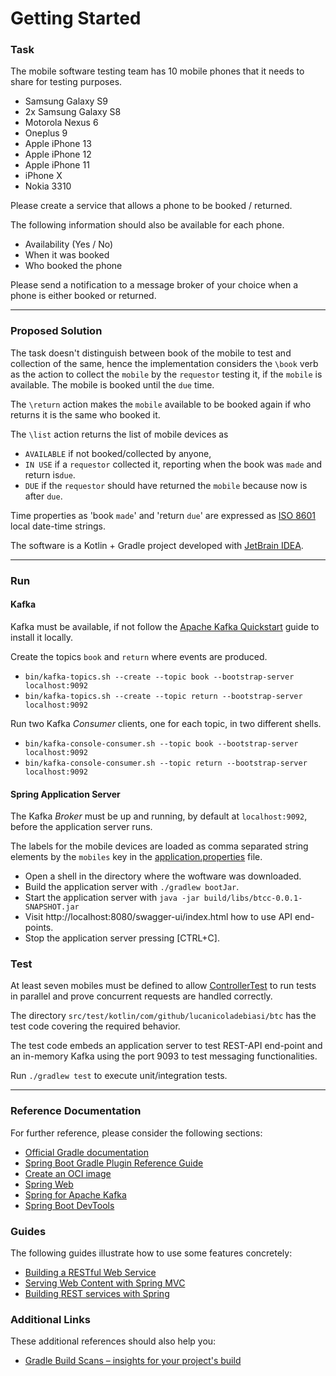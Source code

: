 # Getting Started

### Task
The mobile software testing team has 10 mobile phones that it needs to share for testing
purposes.
- Samsung Galaxy S9
- 2x Samsung Galaxy S8
- Motorola Nexus 6
- Oneplus 9
- Apple iPhone 13
- Apple iPhone 12
- Apple iPhone 11
- iPhone X
- Nokia 3310 

Please create a service that allows a phone to be booked / returned.

The following information should also be available for each phone.
- Availability (Yes / No)
- When it was booked
- Who booked the phone
  
Please send a notification to a message broker of your choice when a phone is either booked or returned.

---

### Proposed Solution

The task doesn't distinguish between book of the mobile to test and collection of the same,
hence the implementation considers the `\book` verb as the action to collect the `mobile`
by the `requestor` testing it, if the `mobile` is available. 
The mobile is booked until the `due` time. 

The `\return` action makes the `mobile` available to be booked again if who returns
it is the same who booked it.

The `\list` action returns the list of mobile devices as
* `AVAILABLE` if not booked/collected by anyone,
* `IN USE` if a `requestor` collected it, reporting when the book was `made` and return is`due`.
* `DUE` if the `requestor` should have returned the `mobile` because now is after `due`.

Time properties as 'book `made`' and 'return `due`' are expressed as
[ISO 8601](https://en.wikipedia.org/wiki/ISO_8601) local date-time strings.

The software is a Kotlin + Gradle project developed with [JetBrain IDEA](https://www.jetbrains.com/idea/).

---

### Run

#### Kafka

Kafka must be available, if not follow the
[Apache Kafka Quickstart](https://kafka.apache.org/quickstart) guide to install it locally.

Create the topics `book` and `return` where events are produced.

* `bin/kafka-topics.sh --create --topic book --bootstrap-server localhost:9092`
* `bin/kafka-topics.sh --create --topic return --bootstrap-server localhost:9092`

Run two Kafka *Consumer* clients, one for each topic, in two different shells.

* `bin/kafka-console-consumer.sh --topic book --bootstrap-server localhost:9092`
* `bin/kafka-console-consumer.sh --topic return --bootstrap-server localhost:9092`

#### Spring Application Server

The Kafka *Broker* must be up and running, by default at `localhost:9092`, before the application server runs. 

The labels for the mobile devices are loaded as comma separated string elements by the `mobiles`
key in the [application.properties](./src/main/resources/application.properties) file.

* Open a shell in the directory where the woftware was downloaded. 
* Build the application server with `./gradlew bootJar`.
* Start the application server with `java -jar build/libs/btcc-0.0.1-SNAPSHOT.jar`
* Visit http://localhost:8080/swagger-ui/index.html how to use API end-points.
* Stop the application server pressing [CTRL+C].

### Test

At least seven mobiles must be defined to allow
[ControllerTest](./src/test/kotlin/com/github/lucanicoladebiasi/btcc/ControllerTest.kt)
to run tests in parallel and prove concurrent requests are handled correctly.

The directory `src/test/kotlin/com/github/lucanicoladebiasi/btc` has the test code 
covering the required behavior.

The test code embeds an application server to test REST-API end-point and an in-memory
Kafka using the port 9093 to test messaging functionalities.

Run `./gradlew test` to execute unit/integration tests.

---

### Reference Documentation

For further reference, please consider the following sections:

* [Official Gradle documentation](https://docs.gradle.org)
* [Spring Boot Gradle Plugin Reference Guide](https://docs.spring.io/spring-boot/docs/3.2.0/gradle-plugin/reference/html/)
* [Create an OCI image](https://docs.spring.io/spring-boot/docs/3.2.0/gradle-plugin/reference/html/#build-image)
* [Spring Web](https://docs.spring.io/spring-boot/docs/3.2.0/reference/htmlsingle/index.html#web)
* [Spring for Apache Kafka](https://docs.spring.io/spring-boot/docs/3.2.0/reference/htmlsingle/index.html#messaging.kafka)
* [Spring Boot DevTools](https://docs.spring.io/spring-boot/docs/3.2.0/reference/htmlsingle/index.html#using.devtools)

### Guides

The following guides illustrate how to use some features concretely:

* [Building a RESTful Web Service](https://spring.io/guides/gs/rest-service/)
* [Serving Web Content with Spring MVC](https://spring.io/guides/gs/serving-web-content/)
* [Building REST services with Spring](https://spring.io/guides/tutorials/rest/)

### Additional Links

These additional references should also help you:

* [Gradle Build Scans – insights for your project's build](https://scans.gradle.com#gradle)

